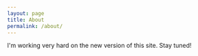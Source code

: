 ```yaml
---
layout: page
title: About
permalink: /about/
---
```


I'm working very hard on the new version of this site. Stay tuned!